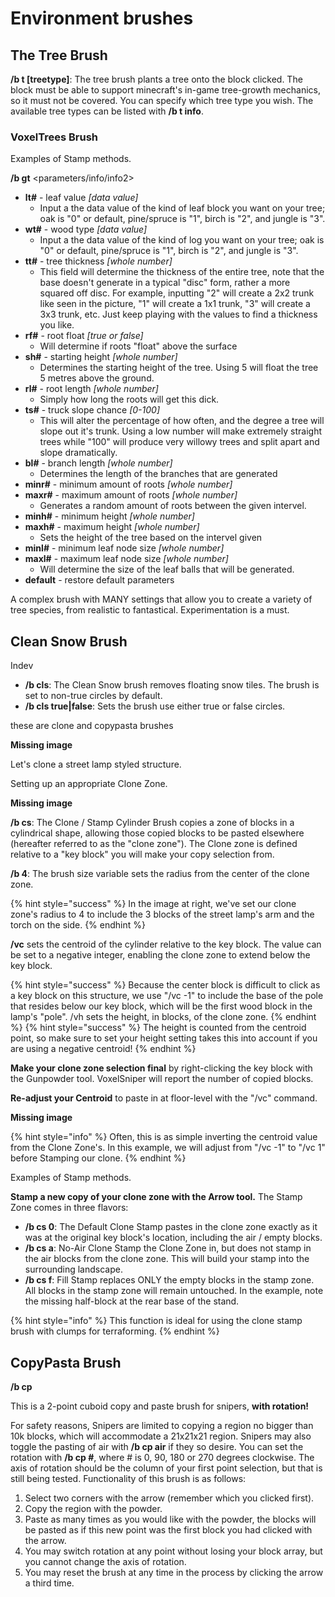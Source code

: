 # Environment brushes
## The Tree Brush
**/b t [treetype]**: The tree brush plants a tree onto the block  clicked. The block must be able to support minecraft's in-game  tree-growth mechanics, so it must not be covered. You can specify which  tree type you wish. The available tree types can be listed with **/b t info**.
### VoxelTrees Brush

Examples of Stamp methods. 

**/b gt** <parameters/info/info2>

* **lt#** - leaf value *[data value]*
    * Input a the data value of the kind of leaf block you want on your tree; oak is "0" or default, pine/spruce is "1", birch is "2", and  jungle is "3".
* **wt#** - wood type *[data value]*
    * Input a the data value of the kind of log you want on your tree; oak is "0" or default, pine/spruce is "1", birch is "2", and  jungle is "3".
* **tt#** - tree thickness *[whole number]*
    * This field will determine the thickness of the entire tree, note that the base doesn't generate in a typical "disc" form, rather a more squared off disc. For example, inputting "2" will create a 2x2  trunk like seen in the picture, "1" will create a 1x1 trunk, "3" will  create a 3x3 trunk, etc. Just keep playing with the values to find a  thickness you like.
* **rf#** - root float *[true or false]*
    * Will determine if roots "float" above the surface
* **sh#** - starting height *[whole number]*
    * Determines the starting height of the tree. Using 5 will float the tree 5 metres above the ground.
* **rl#** - root length *[whole number]*
    * Simply how long the roots will get this dick.
* **ts#** - truck slope chance *[0-100]*
    * This will alter the percentage of how often, and the degree a tree will slope out it's trunk. Using a low number will make extremely straight trees while "100" will produce very willowy trees and split  apart and slope dramatically.
* **bl#** - branch length *[whole number]*
    * Determines the length of the branches that are generated
* **minr#** - minimum amount of roots *[whole number]*
* **maxr#** - maximum amount of roots *[whole number]*
    * Generates a random amount of roots between the given intervel.
* **minh#** - minimum height *[whole number]*
* **maxh#** - maximum height *[whole number]*
    * Sets the height of the tree based on the intervel given
* **minl#** - minimum leaf node size *[whole number]*
* **maxl#** - maximum leaf node size *[whole number]*
    * Will determine the size of the leaf balls that will be generated.
* **default** - restore default parameters

A complex brush with MANY settings that allow you to create a variety of tree species, from realistic to fantastical. Experimentation is a must.

## Clean Snow Brush

Indev

* **/b cls**: The Clean Snow brush removes floating snow tiles. The brush is set to non-true circles by default.
* **/b cls true|false**: Sets the brush use either true or false circles. 

these are clone and copypasta brushes

**Missing image**

Let's clone a street lamp styled structure. 

Setting up an appropriate Clone Zone. 

**Missing image**

**/b cs**: The Clone / Stamp Cylinder Brush copies a zone of  blocks in a cylindrical shape, allowing those copied blocks to be pasted elsewhere (hereafter referred to as the "clone zone"). The Clone zone is defined relative to a "key block" you will make your copy selection from.

**/b 4**: The brush size variable sets the radius from the center of the clone zone.

{% hint style="success" %}
In the image at right, we've set our clone zone's radius to 4 to include the 3 blocks of the street lamp's arm and the torch on the side.
{% endhint %}

**/vc** sets the centroid of the cylinder relative to the key block. The value can be set to a negative integer, enabling the clone  zone to extend below the key block.

{% hint style="success" %}
Because the center block is difficult to click as a key block on this structure, we use "/vc -1" to include the base of the pole that resides below our key block, which will be the first wood block in the lamp's "pole". /vh sets the height, in blocks, of the clone zone.
{% endhint %}
{% hint style="success" %}
The height is counted from the centroid point, so make sure to set your height setting takes this into account if you are using a negative centroid! 
{% endhint %}

**Make your clone zone selection final** by right-clicking the key block with the Gunpowder tool. VoxelSniper will report the number of copied blocks.

**Re-adjust your Centroid** to paste in at floor-level with the "/vc" command.

**Missing image**

{% hint style="info" %}
Often, this is as simple inverting the centroid value from the Clone Zone's. In this example, we will adjust from "/vc -1" to "/vc 1" before Stamping our clone.
{% endhint %}

Examples of Stamp methods. 

**Stamp a new copy of your clone zone with the Arrow tool.** The Stamp Zone comes in three flavors:

* **/b cs 0**: The Default Clone Stamp pastes in the clone zone exactly as it was at the original key block's location, including the air / empty blocks.
* **/b cs a**: No-Air Clone Stamp the Clone Zone in, but does not stamp in the air blocks from the clone zone. This will build your stamp into the surrounding landscape.
* **/b cs f**: Fill Stamp replaces ONLY the empty blocks in the stamp zone. All blocks in the stamp zone will remain untouched. In  the example, note the missing half-block at the rear base of the stand.

{% hint style="info" %}
This function is ideal for using the clone stamp brush with clumps for terraforming.
{% endhint %}

## CopyPasta Brush
**/b cp**

This is a 2-point cuboid copy and paste brush for snipers, **with rotation!**

For safety reasons, Snipers are limited to copying a region no bigger than 10k blocks, which will accommodate a 21x21x21 region. Snipers may also toggle the pasting of air with **/b cp air** if they so desire. You can set the rotation with **/b cp #**, where # is 0, 90, 180 or 270 degrees clockwise. The axis of rotation should be the column of your first point selection, but that is still being tested. Functionality of this brush is as follows:

1. Select two corners with the arrow (remember which you clicked first).
2. Copy the region with the powder.
3. Paste as many times as you would like with the powder, the blocks will be pasted as if this new point was the first block you had clicked with the arrow.
4. You may switch rotation at any point without losing your block array, but you cannot change the axis of rotation.
5. You may reset the brush at any time in the process by clicking the arrow a third time.